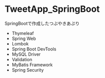 # TweetApp_SpringBoot
SpringBootで作成したつぶやきあぷり

* Thymeleaf
* Spring Web
* Lombok
* Spring Boot DevTools
* MySQL Driver
* Validation
* MyBatis Framework
* Spring Security
